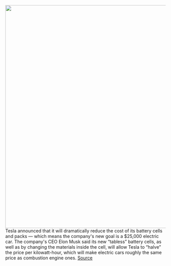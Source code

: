 <img src='https://cdn.vox-cdn.com/thumbor/f47hs_NPeTr1A5o-UZHk26Cx4Pw=/0x0:2040x1360/1200x800/filters:focal(857x517:1183x843)/cdn.vox-cdn.com/uploads/chorus_image/image/67452272/acastro_200918_4202_elonMuskBattery_0001.0.jpg' width='700px' /><br/>
Tesla announced that it will dramatically reduce the cost of its battery cells and packs — which means the company's new goal is a $25,000 electric car. The company's CEO Elon Musk said its new “tabless” battery cells, as well as by changing the materials inside the cell, will allow Tesla to “halve” the price per kilowatt-hour, which will make electric cars roughly the same price as combustion engine ones.
<a href='https://www.theverge.com/2020/9/22/21450916/tesla-battery-pack-elon-musk-price-kilowatt-hour-ev-cost-tabless'> Source <a/>